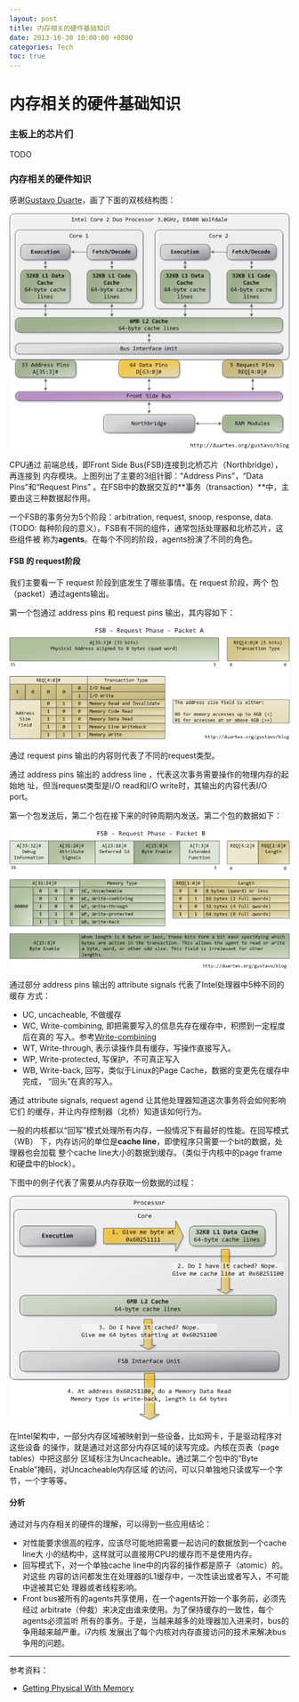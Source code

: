 ```yaml
---
layout: post
title: 内存相关的硬件基础知识
date: 2013-10-30 10:00:00 +0800
categories: Tech
toc: true
---
```


# 内存相关的硬件基础知识

### 主板上的芯片们

TODO

### 内存相关的硬件知识

感谢[Gustavo Duarte](http://duartes.org/gustavo/blog/)，画了下面的双核结构图：

![](/assets/physicalMemoryAccess.png)

CPU通过 前端总线，即Front Side Bus(FSB)连接到北桥芯片（Northbridge），再连接到
内存模块。上图列出了主要的3组针脚：“Address Pins”，“Data Pins”和“Request Pins”
。在FSB中的数据交互的**事务（transaction）**中，主要由这三种数据起作用。

一个FSB的事务分为5个阶段：arbitration, request, snoop, response, data.
(TODO: 每种阶段的意义）。FSB有不同的组件，通常包括处理器和北桥芯片，这些组件被
称为**agents**。在每个不同的阶段，agents扮演了不同的角色。

#### FSB 的 request阶段

我们主要看一下 request 阶段到底发生了哪些事情。在 request 阶段，两个
包（packet）通过agents输出。

第一个包通过 address pins 和 request pins 输出，其内容如下：

![](/assets/fsbRequestPhasePacketA.png)

通过 request pins 输出的内容则代表了不同的request类型。

通过 address pins 输出的 address line ，代表这次事务需要操作的物理内存的起始地
址，但当request类型是I/O read和I/O write时，其输出的内容代表I/O port。

第一个包发送后，第二个包在接下来的时钟周期内发送。第二个包的数据如下：

![](/assets/fsbRequestPhasePacketB.png)

通过部分 address pins 输出的 attribute signals 代表了Intel处理器中5种不同的缓存
方式：

*   UC, uncacheable, 不做缓存
*   WC, Write-combining, 即把需要写入的信息先存在缓存中，积攒到一定程度后在真的
    写入。参考[Write-combining](http://en.wikipedia.org/wiki/Write-combining)
*   WT, Write-through, 表示读操作具有缓存，写操作直接写入。
*   WP, Write-protected, 写保护，不可真正写入
*   WB, Write-back, 回写，类似于Linux的Page Cache，数据的变更先在缓存中完成，
    “回头”在真的写入。

通过 attribute signals, request agend 让其他处理器知道这次事务将会如何影响它们
的缓存，并让内存控制器（北桥）知道该如何行为。

一般的内核都以“回写”模式处理所有内存，一般情况下有最好的性能。在回写模式（WB）
下，内存访问的单位是**cache line**，即使程序只需要一个bit的数据，处理器也会加载
整个cache line大小的数据到缓存。（类似于内核中的page frame和硬盘中的block）。

下图中的例子代表了需要从内存获取一份数据的过程：

![](/assets/memoryRead.png)

在Intel架构中，一部分内存区域被映射到一些设备，比如网卡，于是驱动程序对这些设备
的操作，就是通过对这部分内存区域的读写完成。内核在页表（page tables）中把这部分
区域标注为Uncacheable。通过第二个包中的“Byte Enable”掩码，对Uncacheable内存区域
的访问，可以只单独地只读或写一个字节，一个字等等。

#### 分析

通过对与内存相关的硬件的理解，可以得到一些应用结论：

*   对性能要求很高的程序，应该尽可能地把需要一起访问的数据放到一个cache line大
    小的结构中，这样就可以直接用CPU的缓存而不是使用内存。
*   回写模式下，对一个单独cache line中的内容的操作都是原子（atomic）的。对这些
    内容的访问都发生在处理器的L1缓存中，一次性读出或者写入，不可能中途被其它处
    理器或者线程影响。
*   Front bus被所有的agents共享使用，在一个agents开始一个事务前，必须先经过
    arbitrate（仲裁）来决定由谁来使用。为了保持缓存的一致性，每个agents必须监听
    所有的事务。于是，当越来越多的处理器加入进来时，bus的争用越来越严重。i7内核
    发展出了每个内核对内存直接访问的技术来解决bus争用的问题。


----

参考资料：

*   [Getting Physical With Memory](http://duartes.org/gustavo/blog/post/getting-physical-with-memory)

